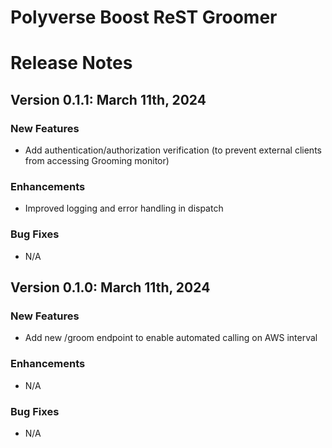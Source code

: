 Polyverse Boost ReST Groomer
==================================

# Release Notes

## Version 0.1.1: March 11th, 2024

### New Features
- Add authentication/authorization verification (to prevent external clients from accessing Grooming monitor)

### Enhancements
- Improved logging and error handling in dispatch

### Bug Fixes
- N/A

## Version 0.1.0: March 11th, 2024

### New Features
- Add new /groom endpoint to enable automated calling on AWS interval

### Enhancements
- N/A

### Bug Fixes
- N/A
